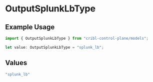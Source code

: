 # OutputSplunkLbType

## Example Usage

```typescript
import { OutputSplunkLbType } from "cribl-control-plane/models";

let value: OutputSplunkLbType = "splunk_lb";
```

## Values

```typescript
"splunk_lb"
```